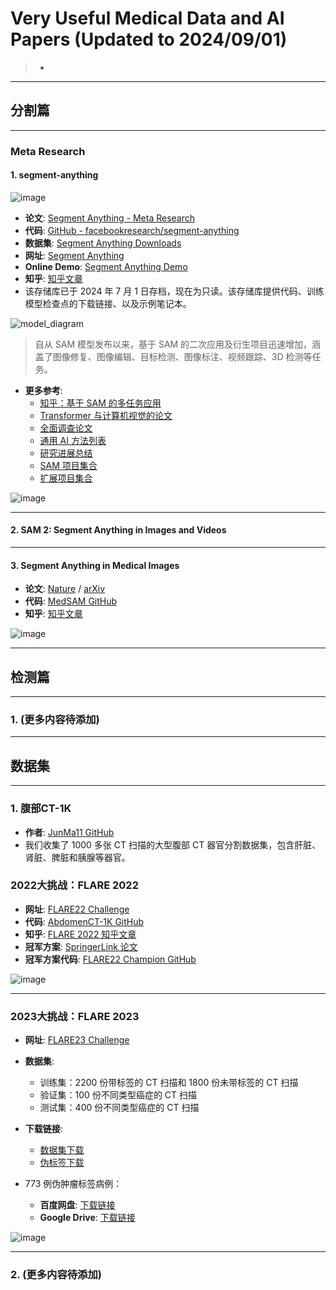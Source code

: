 # Very Useful Medical Data and AI Papers (Updated to 2024/09/01)

> -

---

## 分割篇

---

### **Meta Research**
#### **1. segment-anything**

![image](https://github.com/user-attachments/assets/d9db2ad2-c278-488f-bb40-dc2a781a9cb9)

- **论文**: [Segment Anything - Meta Research](https://ai.meta.com/research/publications/segment-anything/)
- **代码**: [GitHub - facebookresearch/segment-anything](https://github.com/facebookresearch/segment-anything)
- **数据集**: [Segment Anything Downloads](https://ai.meta.com/datasets/segment-anything-downloads/)
- **网址**: [Segment Anything](https://segment-anything.com/)
- **Online Demo**: [Segment Anything Demo](https://segment-anything.com/demo)
- **知乎**: [知乎文章](https://zhuanlan.zhihu.com/p/717082584)
- 该存储库已于 2024 年 7 月 1 日存档，现在为只读。该存储库提供代码、训练模型检查点的下载链接、以及示例笔记本。

![model_diagram](https://github.com/user-attachments/assets/0747c177-ae99-4364-abac-e54eebcd2824)

> 自从 SAM 模型发布以来，基于 SAM 的二次应用及衍生项目迅速增加，涵盖了图像修复、图像编辑、目标检测、图像标注、视频跟踪、3D 检测等任务。

- **更多参考**:
  - [知乎：基于 SAM 的多任务应用](https://zhuanlan.zhihu.com/p/630529550)
  - [Transformer 与计算机视觉的论文](https://github.com/dk-liang/Awesome-Visual-Transformer)
  - [全面调查论文](https://github.com/liliu-avril/Awesome-Segment-Anything?tab=readme-ov-file)
  - [通用 AI 方法列表](https://github.com/VainF/Awesome-Anything?tab=readme-ov-file)
  - [研究进展总结](https://github.com/Hedlen/awesome-segment-anything)
  - [SAM 项目集合](https://github.com/Vision-Intelligence-and-Robots-Group/Awesome-Segment-Anything?tab=readme-ov-file)
  - [扩展项目集合](https://github.com/JerryX1110/awesome-segment-anything-extensions?tab=readme-ov-file)

![image](https://github.com/user-attachments/assets/b9ffed3b-5558-435a-a3e3-01d82d5b0e6c)

---

#### **2. SAM 2: Segment Anything in Images and Videos**

---

#### **3. Segment Anything in Medical Images**
- **论文**: [Nature](https://www.nature.com/articles/s41467-024-44824-z) / [arXiv](https://arxiv.org/pdf/2304.12306)
- **代码**: [MedSAM GitHub](https://github.com/bowang-lab/MedSAM)
- **知乎**: [知乎文章](https://zhuanlan.zhihu.com/p/717053976)

![image](https://github.com/user-attachments/assets/3e8b0a14-fbd3-496e-84e9-db76b7da2b4c)

---

## 检测篇

---

### 1. (更多内容待添加)

---

## 数据集

---

### **1. 腹部CT-1K**
- **作者**: [JunMa11 GitHub](https://github.com/JunMa11)
- 我们收集了 1000 多张 CT 扫描的大型腹部 CT 器官分割数据集，包含肝脏、肾脏、脾脏和胰腺等器官。

### **2022大挑战：FLARE 2022**
- **网址**: [FLARE22 Challenge](https://flare22.grand-challenge.org/)
- **代码**: [AbdomenCT-1K GitHub](https://github.com/JunMa11/AbdomenCT-1K?tab=readme-ov-file)
- **知乎**: [FLARE 2022 知乎文章](https://zhuanlan.zhihu.com/p/657611778)
- **冠军方案**: [SpringerLink 论文](https://link.springer.com/)
- **冠军方案代码**: [FLARE22 Champion GitHub](https://github.com/Ziyan-Huang/FLARE22)

![image](https://github.com/user-attachments/assets/a42ec72e-5616-44a8-95dc-40708c16ba03)

---

### **2023大挑战：FLARE 2023**
- **网址**: [FLARE23 Challenge](https://codalab.lisn.upsaclay.fr/competitions/12239#learn_the_details-dataset)
- **数据集**:
  - 训练集：2200 份带标签的 CT 扫描和 1800 份未带标签的 CT 扫描
  - 验证集：100 份不同类型癌症的 CT 扫描
  - 测试集：400 份不同类型癌症的 CT 扫描

- **下载链接**:
  - [数据集下载](https://forms.gle/UMifAi8qufDga86Z6)
  - [伪标签下载](https://drive.google.com/drive/folders/1sQ89xJsTeplXF6FFVwT7E5p8w0FUiyeP?usp=sharing)

- 773 例伪肿瘤标签病例：
  - **百度网盘**: [下载链接](https://pan.baidu.com/s/17FJfxAR6MVnYRiT-_dRNgA?pwd=2021)
  - **Google Drive**: [下载链接](https://drive.google.com/file/d/12AINDARYZDrdc66v891YT6VDxW9NsfjR/view?usp=sharing)

![image](https://github.com/user-attachments/assets/35db6d66-8def-4a24-be80-71544274fd59)

---

### 2. (更多内容待添加)

